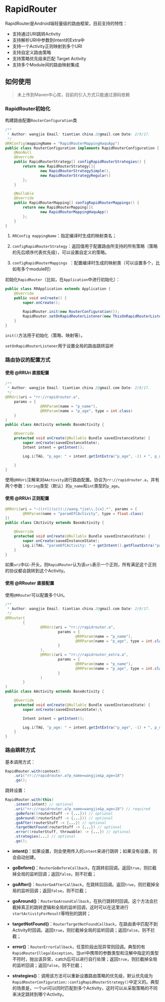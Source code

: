 # RapidRouter

RapidRouter是Android端轻量级的路由框架，目前支持的特性：

- 支持通过URI跳转Activity
- 支持解析URI中参数到Intent的Extra中
- 支持一个Activity正则映射到多个URI
- 支持自定义路由策略
- 支持策略优先级来匹配 Target Activity
- 支持多个Module间的路由映射集成

## 如何使用

> 未上传到Maven中心库，目前的引入方式只能通过源码依赖

### RapidRouter初始化

构建路由配置`RouterConfiguration`类

```java
/**
 * Author: wangjie Email: tiantian.china.2@gmail.com Date: 2/9/17.
 */
@RRConfig(mappingName = "RapidRouterMappingHaquApp")
public class RouterConfiguration implements RapidRouterConfiguration {
    @NonNull
    @Override
    public RapidRouterStrategy[] configRapidRouterStrategies() {
        return new RapidRouterStrategy[]{
                new RapidRouterStrategySimple(),
                new RapidRouterStrategyRegular()
        };
    }

    @Nullable
    @Override
    public RapidRouterMapping[] configRapidRouterMappings() {
        return new RapidRouterMapping[]{
                new RapidRouterMappingHaquApp()
        };
    }
}
```

1. `RRConfig mappingName`：指定编译时生成的映射类名；

2. `configRapidRouterStrategy`：返回值用于配置路由所支持的所有策略（策略的先后顺序代表优先级），可以设置自定义的策略。

3. `configRapidRouterMappings `：配置编译时生成的映射类（可以设置多个，比如有多个module时）

初始化`RapidRouter`（比如，在`Application`中进行初始化）：

```java
public class RRApplication extends Application {
    @Override
    public void onCreate() {
        super.onCreate();

        RapidRouter.init(new RouterConfiguration());
        RapidRouter.setOnRapidRouterListener(new ThisOnRapidRouterListener());
    }
}
```

`init()`方法用于初始化（策略、映射等）。

`setOnRapidRouterListener`用于设置全局的路由跳转监听

### 路由协议的配置方式

#### 使用 @RRUri 直接配置

```java
/**
 * Author: wangjie Email: tiantian.china.2@gmail.com Date: 2/8/17.
 */
@RRUri(uri = "rr://rapidrouter.a",
	params = {
	    		@RRParam(name = "p_name"),
	    		@RRParam(name = "p_age", type = int.class)
	}
)
public class AActivity extends BaseActivity {

    @Override
    protected void onCreate(@Nullable Bundle savedInstanceState) {
        super.onCreate(savedInstanceState);
        Intent intent = getIntent();

        Log.i(TAG, "p_age: " + intent.getIntExtra("p_age", -1) + ", p_name: " + intent.getStringExtra("p_name"));

    }
}
```

使用`@RRUri`注解来对`AActivity`进行路由配置。协议为`rr://rapidrouter.a`，并有两个参数：`String`类型（默认）的`p_name`和`int`类型的`p_age`。

#### 使用 @RRUri 正则配置

```java
@RRUri(uri = "~((rr)|(sc))://wang.*jie\\.[cx].*", params = {
        @RRParam(name = "paramOfCActivity", type = float.class)
})
public class CActivity extends BaseActivity {

    @Override
    protected void onCreate(@Nullable Bundle savedInstanceState) {
        super.onCreate(savedInstanceState);
        Log.i(TAG, "paramOfCActivity: " + getIntent().getFloatExtra("paramOfCActivity", -1L));
    }
}
```

如果`uri`中以`~`开头，则`RapidRouter`认为该`uri`表示一个正则，所有满足这个正则的协议都会跳转到这个Activity。

#### 使用 @RRouter 直接配置

使用`@RRouter`可以配置多个Uri。

```java
/**
 * Author: wangjie Email: tiantian.china.2@gmail.com Date: 2/8/17.
 */
@RRouter(
        {
                @RRUri(uri = "rr://rapidrouter.a",
                        params = {
                                @RRParam(name = "p_name"),
                                @RRParam(name = "p_age", type = int.class)
                        }
                ),
                @RRUri(uri = "rr://rapidrouter_extra.a",
                        params = {
                                @RRParam(name = "p_name"),
                                @RRParam(name = "p_age", type = int.class)
                        }
                )
        }
)
public class AActivity extends BaseActivity {

    @Override
    protected void onCreate(@Nullable Bundle savedInstanceState) {
        super.onCreate(savedInstanceState);\

        Intent intent = getIntent();

        Log.i(TAG, "p_age: " + intent.getIntExtra("p_age", -1) + ", p_name: " + intent.getStringExtra("p_name"));
    }
}
```

### 路由跳转方式

基本调用方式：

```java
RapidRouter.with(context)
    .uri("rr://rapidrouter.a?p_name=wangjie&p_age=18")
    .go();
```

跳转设置：

```java
RapidRouter.with(this)
	.intent(intent) // optional
	.uri("rr://rapidrouter.a?p_name=wangjie&p_age=18") // required
	.goBefore((routerStuff -> {...})) // optional
	.goAround((routerStuff -> {...})) // optional
	.goAfter(routerStuff -> {...}) // optional
	.targetNotFound(routerStuff -> {...}) // optional
	.error((routerStuff, throwable) -> {...}) // optional
	.strategies(...) // optional
	.go();
```

- **intent()**：如果设置，则会使用传入的`intent`来进行跳转；如果没有设置，则会自动创建。

- **goBefore()**：`RouterGoBeforeCallback`，在跳转前回调。返回`true`，则拦截掉全局的监听回调；返回`false`，则不拦截；

- **goAfter()**：`RouterGoAfterCallback`，在跳转后回调。返回`true`，则拦截掉全局的监听回调；返回`false`，则不拦截；

- **goAround()**：`RouterGoAroundCallback`，在执行跳转时回调。这个方法会拦截掉真正的跳转逻辑和全局的监听回调，这时可以在这里进行`startActivityForResult`等特别的跳转；

- **targetNotFound()**：`RouterTargetNotFoundCallback`，在路由表中匹配不到Activity时回调。返回`true`，则拦截掉全局的监听回调；返回`false`，则不拦截；

- **error()**：`RouterErrorCallback`，任意阶段出现异常则回调。典型的有`RapidRouterIllegalException`，当uri中携带的参数类型和注解中指定的类型不符时，抛出该异常，catch后可以进行自行处理；返回`true`，则拦截掉全局的监听回调；返回`false`，则不拦截；

- **strategies()**：调用该方法可以重新设置路由策略的优先级，默认优先级为`RapidRouterConfiguration::configRapidRouterStrategy()`中定义的。典型的场景是，一个uri可以同时匹配到多个Activity，这时可以从采取策略的不同来决定跳转到哪个Activity。



